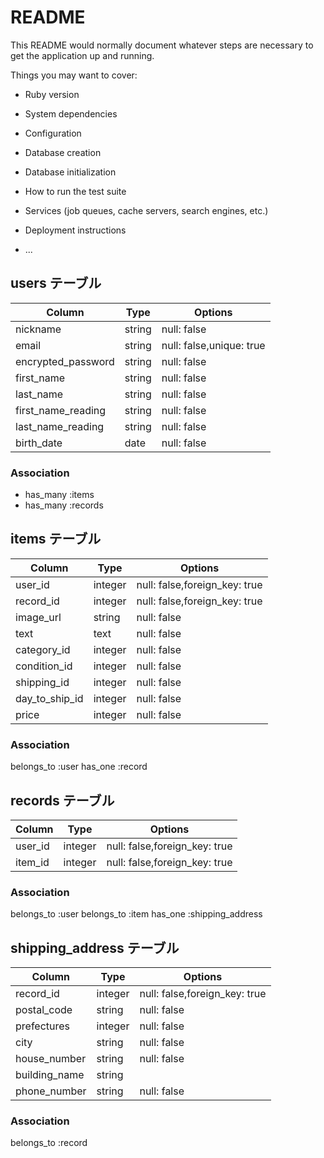# README

This README would normally document whatever steps are necessary to get the
application up and running.

Things you may want to cover:

* Ruby version

* System dependencies

* Configuration

* Database creation

* Database initialization

* How to run the test suite

* Services (job queues, cache servers, search engines, etc.)

* Deployment instructions

* ...

## users テーブル

| Column              | Type   | Options                  |
| --------------------| ------ | ------------------------ |
| nickname            | string | null: false              |
| email               | string | null: false,unique: true |
| encrypted_password  | string | null: false              |  
| first_name          | string | null: false              |
| last_name           | string | null: false              |
| first_name_reading  | string | null: false              |
| last_name_reading   | string | null: false              |
| birth_date          | date   | null: false              |

### Association

- has_many :items
- has_many :records



## items テーブル

| Column          | Type   | Options                       |
| ----------------| ------ | ------------------------------|
| user_id         | integer| null: false,foreign_key: true |
| record_id       | integer| null: false,foreign_key: true |
| image_url       | string | null: false                   |
| text            | text   | null: false                   |
| category_id     | integer| null: false                   |
| condition_id    | integer| null: false                   |
| shipping_id     | integer| null: false                   |
| day_to_ship_id  | integer| null: false                   |
| price           | integer| null: false                   |

### Association

belongs_to :user
has_one :record

## records テーブル

| Column          | Type    | Options                      |
| ----------------| ------  | ---------------------------- |
| user_id         | integer | null: false,foreign_key: true|
| item_id         | integer | null: false,foreign_key: true|



### Association
belongs_to :user
belongs_to :item
has_one :shipping_address 





## shipping_address テーブル

| Column          | Type   | Options                        |
| ----------------| ------ | ------------------------------ |
| record_id       | integer| null: false,foreign_key: true  |
| postal_code     | string | null: false                    |
| prefectures     | integer| null: false                    |
| city            | string | null: false                    |
| house_number    | string | null: false                    |
| building_name   | string | 　　　　　　　　                  |
| phone_number    | string | null: false                    |

### Association

belongs_to :record